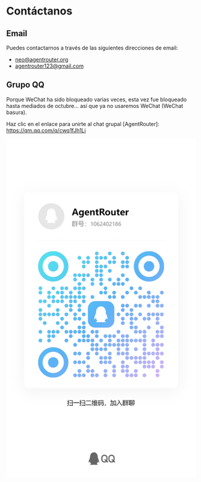 # Contáctanos

## Email

Puedes contactarnos a través de las siguientes direcciones de email:

- neo@agentrouter.org
- agentrouter123@gmail.com

## Grupo QQ

Porque WeChat ha sido bloqueado varias veces, esta vez fue bloqueado hasta mediados de octubre... así que ya no usaremos WeChat (WeChat basura).

Haz clic en el enlace para unirte al chat grupal [AgentRouter]: https://qm.qq.com/q/cwq1fJh1Li

![](../img/qqgroup.jpg)
